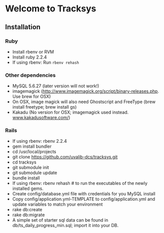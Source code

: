 # Welcome to Tracksys

## Installation

### Ruby
* Install rbenv or RVM
* Install ruby 2.2.4
* If using rbenv: Run ```rbenv rehash```

### Other dependencies
* MySQL 5.6.27 (later version will not work!)
* imagemagick (http://www.imagemagick.org/script/binary-releases.php. Use brew for OSX)
* On OSX, image magick will also need Ghostscript and FreeType (brew install freetype;  brew install gs)
* Kakadu (No version for OSX; imagemagick used instead. www.kakadusoftware.com/)

### Rails
* If using rbenv: rbenv 2.2.4
* gem install bundler
* cd /usr/local/projects
* git clone https://github.com/uvalib-dcs/tracksys.git
* cd tracksys
* git submodule init
* git submodule update
* bundle install
* If using rbenv: rbenv rehash # to run the executables of the newly installed gems.
* Create config/database.yml file with credentials for you MySQL install
* Copy config/application.yml-TEMPLATE to config/application.yml and update variables to match your environment
* rake db:create
* rake db:migrate
* A simple set of starter sql data can be found in db/ts_daily_progress_min.sql; import it into your DB.
